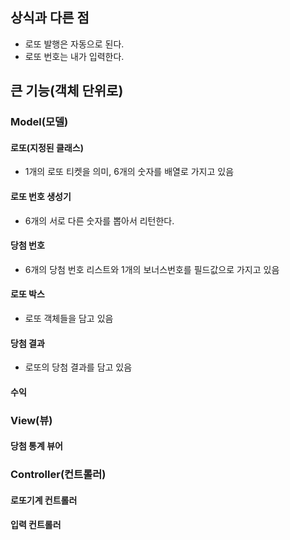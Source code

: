 ## 상식과 다른 점

- 로또 발행은 자동으로 된다.
- 로또 번호는 내가 입력한다.


## 큰 기능(객체 단위로)

### Model(모델)

#### 로또(지정된 클래스) 

- 1개의 로또 티켓을 의미, 6개의 숫자를 배열로 가지고 있음

#### 로또 번호 생성기
- 6개의 서로 다른 숫자를 뽑아서 리턴한다.

#### 당첨 번호
- 6개의 당첨 번호 리스트와 1개의 보너스번호를 필드값으로 가지고 있음

#### 로또 박스
- 로또 객체들을 담고 있음

#### 당첨 결과
- 로또의 당첨 결과를 담고 있음

#### 수익

### View(뷰)

#### 당첨 통계 뷰어

#### 



### Controller(컨트롤러)

#### 로또기계 컨트롤러

#### 입력 컨트롤러
